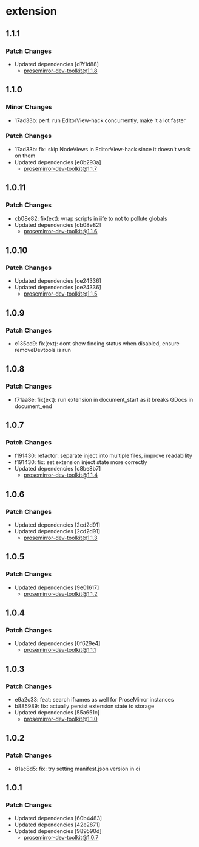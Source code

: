 # extension

## 1.1.1

### Patch Changes

- Updated dependencies [d7f1d88]
  - prosemirror-dev-toolkit@1.1.8

## 1.1.0

### Minor Changes

- 17ad33b: perf: run EditorView-hack concurrently, make it a lot faster

### Patch Changes

- 17ad33b: fix: skip NodeViews in EditorView-hack since it doesn't work on them
- Updated dependencies [e0b293a]
  - prosemirror-dev-toolkit@1.1.7

## 1.0.11

### Patch Changes

- cb08e82: fix(ext): wrap scripts in iife to not to pollute globals
- Updated dependencies [cb08e82]
  - prosemirror-dev-toolkit@1.1.6

## 1.0.10

### Patch Changes

- Updated dependencies [ce24336]
- Updated dependencies [ce24336]
  - prosemirror-dev-toolkit@1.1.5

## 1.0.9

### Patch Changes

- c135cd9: fix(ext): dont show finding status when disabled, ensure removeDevtools is run

## 1.0.8

### Patch Changes

- f71aa8e: fix(ext): run extension in document_start as it breaks GDocs in document_end

## 1.0.7

### Patch Changes

- f191430: refactor: separate inject into multiple files, improve readability
- f191430: fix: set extension inject state more correctly
- Updated dependencies [c8be8b7]
  - prosemirror-dev-toolkit@1.1.4

## 1.0.6

### Patch Changes

- Updated dependencies [2cd2d91]
- Updated dependencies [2cd2d91]
  - prosemirror-dev-toolkit@1.1.3

## 1.0.5

### Patch Changes

- Updated dependencies [9e01617]
  - prosemirror-dev-toolkit@1.1.2

## 1.0.4

### Patch Changes

- Updated dependencies [0f629e4]
  - prosemirror-dev-toolkit@1.1.1

## 1.0.3

### Patch Changes

- e9a2c33: feat: search iframes as well for ProseMirror instances
- b885989: fix: actually persist extension state to storage
- Updated dependencies [55a651c]
  - prosemirror-dev-toolkit@1.1.0

## 1.0.2

### Patch Changes

- 81ac8d5: fix: try setting manifest.json version in ci

## 1.0.1

### Patch Changes

- Updated dependencies [60b4483]
- Updated dependencies [42e2871]
- Updated dependencies [989590d]
  - prosemirror-dev-toolkit@1.0.7
